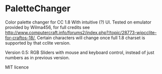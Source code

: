 # PaletteChanger
Color palette changer for CC 1.8 With intuitive (?) UI.
Tested on emulator provided by Wilma456, for full credits see http://www.computercraft.info/forums2/index.php?/topic/28773-wipcclite-for-craftos-18/, Certain characters will change once full 1.8 charset is supported by that cclite version.

Version 0.5:
RGB Sliders with mouse and keyboard control, instead of just numbers as in previous version.

MIT licence

